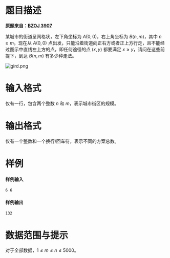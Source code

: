 
# 题目描述

**原题来自：[BZOJ 3907](https://www.lydsy.com/JudgeOnline/problem.php?id=3907)**

某城市的街道呈网格状，左下角坐标为 $A(0, 0)$，右上角坐标为 $B(n, m)$，其中 $n \ge m$。现在从 $A(0, 0)$ 点出发，只能沿着街道向正右方或者正上方行走，且不能经过图示中直线左上方的点，即任何途径的点 $(x, y)$ 都要满足 $x \ge y$，请问在这些前提下，到达 $B(n, m)$ 有多少种走法。

![gird.png](/source/loj/10238/img/aHR0cHM6Ly9sb2otaW1nLnVweXVuLm1lbmNpLm1lbXNldDAuY24vMjAxOS8wMi8yNC81YzcyNDU2NDI2MTUzLnBuZw==.png)

# 输入格式

仅有一行，包含两个整数 $n$ 和 $m$，表示城市街区的规模。

# 输出格式

仅有一个整数和一个换行/回车符，表示不同的方案总数。

# 样例

#### 样例输入
```plain
6 6
```
#### 样例输出
```plain
132
```

# 数据范围与提示

对于全部数据，$1\le m\le n\le 5000$。

